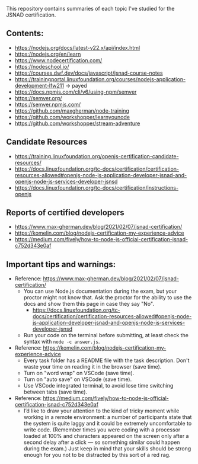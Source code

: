 This repository contains summaries of each topic I've studied for the JSNAD certification.

## Contents:

- https://nodejs.org/docs/latest-v22.x/api/index.html
- https://nodejs.org/en/learn
- https://www.nodecertification.com/
- https://nodeschool.io/
- https://courses.dwf.dev/docs/javascript/jsnad-course-notes
- https://trainingportal.linuxfoundation.org/courses/nodejs-application-development-lfw211 -> payed
- https://docs.npmjs.com/cli/v6/using-npm/semver
- https://semver.org/
- https://semver.npmjs.com/
- https://github.com/maxgherman/node-training
- https://github.com/workshopper/learnyounode
- https://github.com/workshopper/stream-adventure

## Candidate Resources

- https://training.linuxfoundation.org/openjs-certification-candidate-resources/
- https://docs.linuxfoundation.org/tc-docs/certification/certification-resources-allowed#openjs-node-js-application-developer-jsnad-and-openjs-node-js-services-developer-jsnsd
- https://docs.linuxfoundation.org/tc-docs/certification/instructions-openjs

## Reports of certified developers

- https://www.max-gherman.dev/blog/2021/02/07/jsnad-certification/
- https://komelin.com/blog/nodejs-certification-my-experience-advice
- https://medium.com/fively/how-to-node-js-official-certification-jsnad-c752d343e0af

## Important tips and warnings:

- Reference: https://www.max-gherman.dev/blog/2021/02/07/jsnad-certification/
  - You can use Node.js documentation during the exam, but your proctor might not know that. Ask the proctor for the ability to use the docs and show them this page in case they say "No".
    - https://docs.linuxfoundation.org/tc-docs/certification/certification-resources-allowed#openjs-node-js-application-developer-jsnad-and-openjs-node-js-services-developer-jsnsd
  - Run your code on the terminal before submitting, at least check the syntax with `node -c answer.js`.
- Reference: https://komelin.com/blog/nodejs-certification-my-experience-advice
  - Every task folder has a README file with the task description. Don't waste your time on reading it in the browser (save time).
  - Turn on "word wrap" on VSCode (save time).
  - Turn on "auto save" on VSCode (save time).
  - Use VSCode integrated terminal, to avoid lose time switching between tabs (save time).
- Reference: https://medium.com/fively/how-to-node-js-official-certification-jsnad-c752d343e0af
  - I’d like to draw your attention to the kind of tricky moment while working in a remote environment: a number of participants state that the system is quite laggy and it could be extremely uncomfortable to write code. (Remember times you were coding with a processor loaded at 100% and characters appeared on the screen only after a second delay after a click — so something similar could happen during the exam.) Just keep in mind that your skills should be strong enough for you not to be distracted by this sort of a red rag.
